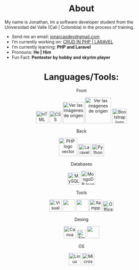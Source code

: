 <h1 align="center">About</h1>
My name is Jonathan, Im a software developer student from the Universidad del Valle (Cali | Colombia) in the process of training.

-  Send me an email: jonarcasdev@gmail.com
-  I’m currently working on: <a href="https://github.com/JonarcasDev/CRUD">CRUD IN PHP | LARAVEL</a>
-  I’m currently learning: <strong> PHP and Laravel </strong>
-  Pronouns: <strong> He | Him</strong>
-  Fun Fact: <strong> Pentester by hobby and skyrim player</strong>

<!--
- I’m looking to collaborate on
- I’m looking for help with ...
- Ask me about ...
-->

<h1 align="center">Languages/Tools:</h1>

<p align="center"> Front
<p align="center"><img class="larger" src="https://cdn.worldvectorlogo.com/logos/html-1.svg" width=40px alt="HTML logo vector">
<img class="larger" src="https://cdn.worldvectorlogo.com/logos/css-3.svg" width=40px alt="CSS logo vector">
<img  src="https://i.pinimg.com/736x/8e/31/aa/8e31aab9548a84e795fc1da7ab08619f.jpg" alt="Ver las imágenes de origen" class=" nofocus" tabindex="0" aria-label="Ver las imágenes de origen"width="70px">
<img src="https://denis-creative.com/wp-content/uploads/2018/02/css-grid.jpg" alt="Ver las imágenes de origen" class=" nofocus" tabindex="0" aria-label="Ver las imágenes de origen"width="85px">
<img width=48px class="larger" src="https://cdn.worldvectorlogo.com/logos/bootstrap-4.svg" alt="Bootstrap logo vector">
  
<p align="center"> Back
<p align="center"><img class="larger" src="https://cdn.worldvectorlogo.com/logos/php-1.svg" width=60px alt="PHP logo vector">
<img class="larger" src="https://cdn.worldvectorlogo.com/logos/laravel-2.svg" width=40px alt="Laravel logo vector">
<img class="larger" src="https://cdn.worldvectorlogo.com/logos/python-5.svg" width=40px alt="Python logo vector">
  
<p align="center"> Databases
<p align="center"><img class="larger" src="https://cdn.worldvectorlogo.com/logos/mysql-6.svg" width=40px  alt="MySQL logo vector">
<img class="larger" src="https://cdn.worldvectorlogo.com/logos/mongodb-icon-1.svg" width=46px  alt="MongoDB Icon logo vector">

<p align="center"> Tools
<p align="center"><img class="larger" src="https://cdn.worldvectorlogo.com/logos/visual-studio-code-1.svg" width=40px alt="Visual Studio Code logo vector">
<img  width="40" class="rms_img" src="https://www.bing.com/th?id=OIP.Es7M-SsF6JeUpTZy6RDJfwAAAA&amp;w=110&amp;h=110" data-bm="30">
<img width="40" class="rms_img" src="https://www.bing.com/th?id=ABTACCA13ADD1A21CA5528158A1C5C60152164419A9F44D2B631ED64BA71243BFE7&amp;w=110&amp;h=110" data-bm="27">
<img  width="40" class="larger" src="https://cdn.worldvectorlogo.com/logos/xampp.svg" alt="Xampp logo vector">
<img width="35" class="larger" src="https://cdn.worldvectorlogo.com/logos/office-2.svg" alt="Office logo vector">

<p align="center"> Desing
<p align="center"><img class="larger" src="https://cdn.worldvectorlogo.com/logos/canva-1.svg" width=40px alt="Canva logo vector">
<img class="larger" src="https://cdn.worldvectorlogo.com/logos/figma-1.svg" width=28px alt="Figma  logo vector">
<img  width="40" class="rms_img" src="https://www.bing.com/th?id=AMMS_ad60936f1dbf1254090a4b90cd69ad4d&amp;w=110&amp;h=110" data-bm="28">
  
<p align="center"> OS
<P align="center"><img class="larger" src="https://cdn.worldvectorlogo.com/logos/linux-tux.svg" width=40px alt="Linux Tux logo vector">
<img class="larger" src="https://cdn.worldvectorlogo.com/logos/microsoft-windows-22.svg" width=40px alt="Microsoft Windows logo vector">



